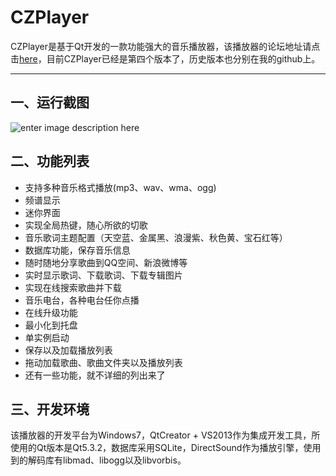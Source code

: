 CZPlayer
===================


CZPlayer是基于Qt开发的一款功能强大的音乐播放器，该播放器的论坛地址请点击[here](http://www.qtcn.org/bbs/read-htm-tid-55824.html)，目前CZPlayer已经是第四个版本了，历史版本也分别在我的github上。

----------

一、运行截图
-------------
![enter image description here](https://raw.githubusercontent.com/chxuan/CZPlayer/master/screenshot.png)

二、功能列表
-------------

 - 支持多种音乐格式播放(mp3、wav、wma、ogg)
 - 频谱显示
 - 迷你界面
 - 实现全局热键，随心所欲的切歌
 - 音乐歌词主题配置（天空蓝、金属黑、浪漫紫、秋色黄、宝石红等）
 - 数据库功能，保存音乐信息
 - 随时随地分享歌曲到QQ空间、新浪微博等
 - 实时显示歌词、下载歌词、下载专辑图片
 - 实现在线搜索歌曲并下载
 - 音乐电台，各种电台任你点播
 - 在线升级功能
 - 最小化到托盘
 - 单实例启动
 - 保存以及加载播放列表
 - 拖动加载歌曲、歌曲文件夹以及播放列表
 - 还有一些功能，就不详细的列出来了 

三、开发环境
-------------
该播放器的开发平台为Windows7，QtCreator + VS2013作为集成开发工具，所使用的Qt版本是Qt5.3.2，数据库采用SQLite，DirectSound作为播放引擎，使用到的解码库有libmad、libogg以及libvorbis。

 




